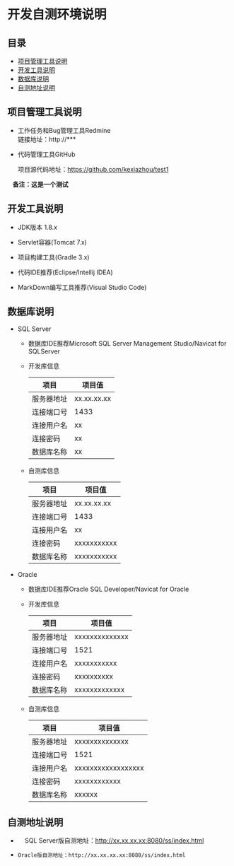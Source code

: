 # 开发自测环境说明

## 目录

- [项目管理工具说明](#mankit)
- [开发工具说明](#devkit)
- [数据库说明](#database)
- [自测地址说明](#selftest)

<a name="mankit"></a>

##  项目管理工具说明

- 工作任务和Bug管理工具Redmine<br/>链接地址：http://***

- 代码管理工具GitHub<br/>
 
   项目源代码地址：https://github.com/kexiazhou/test1<br/>
  
    <strong>备注：这是一个测试</strong>

<a name="devkit"></a>

##  开发工具说明

- JDK版本 1.8.x

- Servlet容器(Tomcat 7.x)

- 项目构建工具(Gradle 3.x)

- 代码IDE推荐(Eclipse/Intellij  IDEA)

- MarkDown编写工具推荐(Visual Studio Code)

<a name="database"></a>

##  数据库说明

- SQL Server

    - 数据库IDE推荐Microsoft SQL Server Management Studio/Navicat for SQLServer

    - 开发库信息

        | 项目           | 项目值                        |
        | --------------| ------------------------------|
        | 服务器地址     | xx.xx.xx.xx                   |
        | 连接端口号     | 1433                          |
        | 连接用户名     | xx                            |
        | 连接密码       | xx                            |
        | 数据库名称     | xx                             

    - 自测库信息

        | 项目           | 项目值                        |
        | --------------| ------------------------------|
        | 服务器地址     | xx.xx.xx.xx                   |
        | 连接端口号     | 1433                          |
        | 连接用户名     | xx                            |
        | 连接密码       | xxxxxxxxxxx                   |
        | 数据库名称     | xxxxxxxxxxx                   |
- Oracle

    - 数据库IDE推荐Oracle SQL Developer/Navicat for Oracle

    - 开发库信息

        | 项目           | 项目值                        |
        | --------------| ------------------------------|
        | 服务器地址     | xxxxxxxxxxxxxx                |
        | 连接端口号     | 1521                          |
        | 连接用户名     | xxxxxxxxxxx                   |
        | 连接密码       | xxxxxxxxxx                    |
        | 数据库名称     | xxxxxxxxxxxxx                 |

    - 自测库信息

        | 项目           | 项目值                        |
        | --------------| ------------------------------|
        | 服务器地址     | xxxxxxxxxxxxxx                |
        | 连接端口号     | 1521                          |
        | 连接用户名     | xxxxxxxxxxxxxxxxxx            |
        | 连接密码       | xxxxxxxxxxxx                  |
        | 数据库名称     | xxxxxx                        |

<a name="selftest"></a>

## 自测地址说明

-     SQL Server版自测地址：http://xx.xx.xx.xx:8080/ss/index.html

-     Oracle版自测地址：http://xx.xx.xx.xx:8080/ss/index.html

